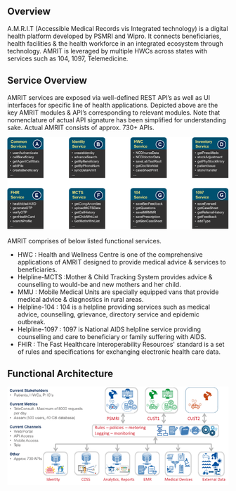 ##  Overview
A.M.R.I.T (Accessible Medical Records vis Integrated technology) is a digital health platform developed by PSMRI and Wipro. It connects beneficiaries, health facilities & the health workforce in an integrated ecosystem through technology. AMRIT is leveraged by multiple HWCs across states with services such as 104, 1097, Telemedicine.

## Service Overview
AMRIT services are exposed via well-defined REST API’s as well as UI interfaces for specific line of health applications. Depicted above are the key AMRIT modules & API’s corresponding to relevant modules. Note that nomenclature of actual API signature has been simplified for understanding sake. Actual AMRIT consists of approx. 730+ APIs.

![amrit-image](./img/services-overview.png)

AMRIT comprises of below listed functional services.

- HWC : Health and Wellness Centre is one of the comprehensive applications of AMRIT designed to provide medical
advice & services to beneficiaries.
- Helpline-MCTS :Mother & Child Tracking System provides advice & counselling to would-be and new mothers and her child.
- MMU : Mobile Medical Units are specially equipped vans that provide medical advice & diagnostics in rural areas.
- Helpline-104 : 104 is a helpline providing services such as medical advice, counselling, grievance, directory service and
epidemic outbreak.
- Helpline-1097 : 1097 is National AIDS helpline service providing counselling and care to beneficiary or family suffering with AIDS.
- FHIR : The Fast Healthcare Interoperability Resources' standard is a set of rules and specifications for exchanging electronic health care data.

## Functional Architecture

![amrit-image](./img/functional-architecture.png)